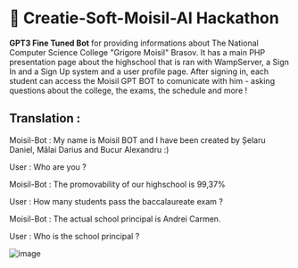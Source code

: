  # 🤖 Creatie-Soft-Moisil-AI Hackathon

**GPT3 Fine Tuned Bot** for providing informations about The National Computer Science College "Grigore Moisil" Brasov. It has a main PHP presentation page about the highschool that is ran with WampServer, a Sign In and a Sign Up system and a user profile page. After signing in, each student can access the Moisil GPT BOT to comunicate with him - asking questions about the college, the exams, the schedule and more !

## Translation :

Moisil-Bot : My name is Moisil BOT and I have been created by Șelaru Daniel, Mălai Darius and Bucur Alexandru :)

User : Who are you ?

Moisil-Bot : The promovability of our highschool is 99,37%

User : How many students pass the baccalaureate exam ?


Moisil-Bot : The actual school principal is Andrei Carmen.

User : Who is the school principal ?

![image](https://user-images.githubusercontent.com/68704220/214876103-dedb0855-8359-4c52-9ab9-69fd068c7284.png)
